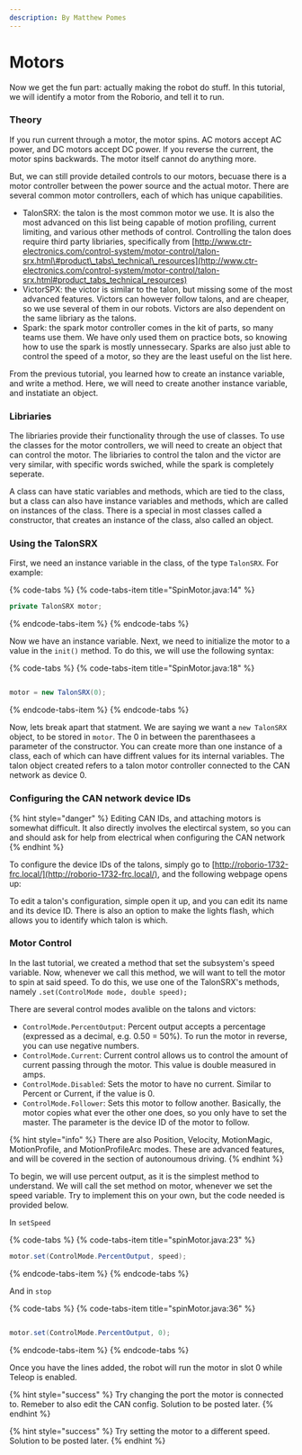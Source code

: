 ```yaml
---
description: By Matthew Pomes
---
```


# Motors

Now we get the fun part: actually making the robot do stuff. In this tutorial, we will identify a motor from the Roborio, and tell it to run.

### Theory

If you run current through a motor, the motor spins. AC motors accept AC power, and DC motors accept DC power. If you reverse the current, the motor spins backwards. The motor itself cannot do anything more.

But, we can still provide detailed controls to our motors, becuase there is a motor controller between the power source and the actual motor. There are several common motor controllers, each of which has unique capabilities.

* TalonSRX: the talon is the most common motor we use. It is also the most advanced on this list being capable of motion profiling, current limiting, and various other methods of control. Controlling the talon does require third party libriaries, specifically from [http://www.ctr-electronics.com/control-system/motor-control/talon-srx.html\#product\_tabs\_technical\_resources](http://www.ctr-electronics.com/control-system/motor-control/talon-srx.html#product_tabs_technical_resources)
* VictorSPX: the victor is similar to the talon, but missing some of the most advanced features. Victors can however follow talons, and are cheaper, so we use several of them in our robots. Victors are also dependent on the same libriary as the talons.
* Spark: the spark motor controller comes in the kit of parts, so many teams use them. We have only used them on practice bots, so knowing how to use the spark is mostly unnessecary. Sparks are also just able to control the speed of a motor, so they are the least useful on the list here.

From the previous tutorial, you learned how to create an instance variable, and write a method. Here, we will need to create another instance variable, and instatiate an object.

### Libriaries

The libriaries provide their functionality through the use of classes. To use the classes for the motor controllers, we will need to create an object that can control the motor. The libriaries to control the talon and the victor are very similar, with specific words swiched, while the spark is completely seperate.

A class can have static variables and methods, which are tied to the class, but a class can also have instance variables and methods, which are called on instances of the class. There is a special in most classes called a constructor, that creates an instance of the class, also called an object.

### Using the TalonSRX

First, we need an instance variable in the class, of the type `TalonSRX`. For example:

{% code-tabs %}
{% code-tabs-item title="SpinMotor.java:14" %}
```java
private TalonSRX motor;
```
{% endcode-tabs-item %}
{% endcode-tabs %}

Now we have an instance variable. Next, we need to initialize the motor to a value in the `init()` method. To do this, we will use the following syntax:

{% code-tabs %}
{% code-tabs-item title="SpinMotor.java:18" %}
```java
motor = new TalonSRX(0);
```
{% endcode-tabs-item %}
{% endcode-tabs %}

Now, lets break apart that statment. We are saying we want a `new TalonSRX` object, to be stored in `motor`. The 0 in between the parenthasees a parameter of the constructor. You can create more than one instance of a class, each of which can have diffrent values for its internal variables. The talon object created refers to a talon motor controller connected to the CAN network as device 0.

### Configuring the CAN network device IDs

{% hint style="danger" %}
Editing CAN IDs, and attaching motors is somewhat difficult. It also directly involves the electircal system, so you can and should ask for help from electrical when configuring the CAN network
{% endhint %}

To configure the device IDs of the talons, simply go to [http://roborio-1732-frc.local/](http://roborio-1732-frc.local/), and the following webpage opens up:

To edit a talon's configuration, simple open it up, and you can edit its name and its device ID. There is also an option to make the lights flash, which allows you to identify which talon is which.

### Motor Control

In the last tutorial, we created a method that set the subsystem's speed variable. Now, whenever we call this method, we will want to tell the motor to spin at said speed. To do this, we use one of the TalonSRX's methods, namely `.set(ControlMode mode, double speed);`

There are several control modes avalible on the talons and victors:

* `ControlMode.PercentOutput`: Percent output accepts a percentage \(expressed as a decimal, e.g. 0.50 = 50%\). To run the motor in reverse, you can use negative numbers.
* `ControlMode.Current`: Current control allows us to control the amount of current passing through the motor. This value is double measured in amps.
* `ControlMode.Disabled`: Sets the motor to have no current. Similar to Percent or Current, if the value is 0.
* `ControlMode.Follower`: Sets this motor to follow another. Basically, the motor copies what ever the other one does, so you only have to set the master. The parameter is the device ID of the motor to follow.

{% hint style="info" %}
There are also Position, Velocity, MotionMagic, MotionProfile, and MotionProfileArc modes. These are advanced features, and will be covered in the section of autonoumous driving.
{% endhint %}

To begin, we will use percent output, as it is the simplest method to understand. We will call the set method on motor, whenever we set the speed variable. Try to implement this on your own, but the code needed is provided below.

In `setSpeed`

{% code-tabs %}
{% code-tabs-item title="spinMotor.java:23" %}
```java
motor.set(ControlMode.PercentOutput, speed);
```
{% endcode-tabs-item %}
{% endcode-tabs %}

And in `stop`

{% code-tabs %}
{% code-tabs-item title="spinMotor.java:36" %}
```java
motor.set(ControlMode.PercentOutput, 0);
```
{% endcode-tabs-item %}
{% endcode-tabs %}

Once you have the lines added, the robot will run the motor in slot 0 while Teleop is enabled.

{% hint style="success" %}
Try changing the port the motor is connected to. Remeber to also edit the CAN config. Solution to be posted later.
{% endhint %}

{% hint style="success" %}
Try setting the motor to a different speed. Solution to be posted later.
{% endhint %}



